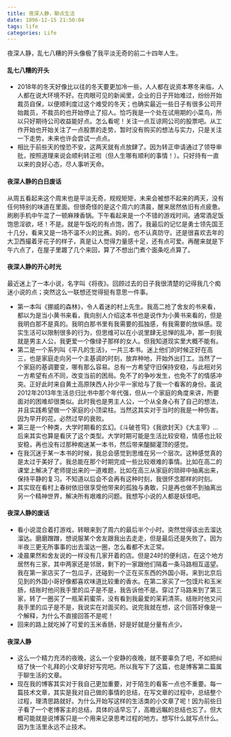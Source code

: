 ```yaml
---
title: 夜深人静，聊点生活
date: 1896-12-15 21:50:04
tags: life
categories: Life
---
```

夜深人静，乱七八糟的开头像极了我平淡无奇的前二十四年人生。
<!-- more -->
#### 乱七八糟的开头
- 2018年的冬天好像比以往的冬天要更加冷一些，人人都在说资本寒冬来临，人人都在说大环境不好。在肉眼可见的新闻里，企业的日子开始难过，纷纷开始裁员自保，以便顺利度过这个难受的冬天；也确实最近一些日子有很多公司开始裁员，不裁员的也开始停止了招人。恰巧我是一个处在试用期的小菜鸟，所以只好期待公司收益能好点。怎么看呢！关注一点互谅网公司的股票吧。从工作开始也开始关注了一点股票的走势，暂时没有购买的想法与实力，只是关注一下走势，未来也许会尝试一点点。
- 相比于前些天的惶恐不安，这两天就有点放肆了。因为转正申请通过了领导审批，按照道理来说会顺利转正啦（但人生哪有顺利的事情！）。只好持有一直以来的良好心态，尽人事听天命。

#### 夜深人静的白日废话
从周五看起来这个周末也是平淡无奇，规规矩矩，未来会被想不起来的两天，没有任何特别的味道在里面。但很奇怪的是这个周六的清晨，醒来居然依旧有点疲惫。刷刷手机中午混了一顿麻辣香锅。下午看起来是一个不错的游戏时间。通常酒足饭饱思淫欲，呸！不是。就是午饭吃的有点饱，困了。我最后的记忆是勇士领先国王十几分，看来又是一场不温不火的比赛。妈的，也不认真防守。还是很喜欢去年的大卫西撮着牙花子的样子，真是让人觉得力量感十足，还有点可爱。再醒来就是下午六点了，在屋子里踱了几个来回，算了不想出门煮个面条吃点算了。
#### 夜深人静的开心时光
最近迷上了一本小说，名字叫《将夜》。回顾过去的日子我很清楚的记得我几个痴迷小说的点；突然这么一联想还觉得挺有意思一件事。
- 第一本叫《挪威的森林》，令人着迷的村上先生。我高二抢了舍友的书来看，都以为是当小黄书来看，我向别人介绍这本书也是说作为小黄书来看的，但是我明白那不是真的。我明白那书里有我需要的孤独感，有我需要的放纵感。现实生活可以限制很多的行为，但思维可以在小说里肆无忌惮的乱冲，那一刻我就是男主人公，我更爱一个像绿子那样的女人。但我知道现实里大概不能有。
- 第二是一个系列叫《平凡的生活》，一共三本书。迷上他们的时候正好在高三，也是家庭走向另一个主基调的时刻，放弃种地，开始外出打工。当然了一个家庭的基调要变，哪有那么容易。总有一方希望守旧保持安稳，与此相对另一方希望有点不同，改变当前的困局。免不了的争吵发生，也免不了的情感冲突。正好此时来自黄土高原陕西人孙少平一家给与了我一个看客的身份。虽说2012年2013年生活总归比书中那个年代强，但从一个家庭的角度来讲，所要面对的困难却很类似。此时我也是男主人公，一个从全身心有了自己的想法，并且实践希望做一个家庭的小顶梁柱。当然这其实对于当时的我是一种伤害。因为早开的花，必然过早的衰败。
- 第三是一个种类，大学时期看的玄幻。《斗破苍穹》《我欲封天》《大主宰》...后来其实也算是看厌了这个类型。大学时期可能是生活比较安稳，情感也比较安稳，再也没有过那种痴迷某一本书，然后带来醍醐灌顶的感觉。
- 在我沉迷于某一本书的时候，我总会感觉到思维在另一个层次。这种感觉真的是太过于美好了。我总能在那个时期完成一些比较艰难的事情。比如在高二的课堂上解决了老师提出来的一道难题，比如在高三从家庭的琐碎中抽离出来，保持平静的复习。不知道以后会不会再有这种时刻，我很怀念那样的时刻。
- 其实现在看村上春树依旧很享受他带来的孤独与勇敢，只是再也做不到抽离出另一个精神世界，解决所有艰难的问题。我想写小说的人都是妖怪吧。

#### 夜深人静的废话
- 看小说混合着打游戏，转眼来到了周六的最后半个小时。突然觉得该出去溜达溜达。磨磨蹭蹭，想说服某个舍友跟我出去走走，但是最后还是失败了。因为半夜三更无所事事的出去溜达一圈，怎么看都不太正常。
- 凌晨果然和舍友说的一样没有几家开着的店。但是24时的便利店，在这个地方居然有三家，其中两家还是邻居，剩下的一家跟他们隔着一条马路相互遥望。我在第一家店买了一包瓜子，还碰到一个正在买东西的外国小哥。来到北京后见到的外国小哥好像都喜欢味道比较重的香水。在第二家买了一包馍片和玉米肠，结账时他问我手里的瓜子是不是，我告诉他不是。穿过了马路来到了第三家，转了一圈买了一瓶茉莉蜜茶，没有看到我最爱的茉莉清茶。结账时他又问我手里的瓜子是不是，我说实在对面买的。说完我就在想，这个回答好像是一个解释，为什么不直接回答不是呢！
- 回来的路上就吃掉了可爱的玉米香肠，好是好就是分量有点少。

#### 夜深人静
- 这么一个精力充沛的夜晚，这么一个安静的夜晚，就不要辜负了吧，不如把纠结了快一个礼拜的小文章好好写完吧。所以我写下了这篇，也是博客第二篇属于聊生活的文章。
- 现在我的博客其实对于我自己更加重要，对于陌生的看客一点也不重要。每一篇技术文章，其实是我对自己做的事情的总结，在写文章的过程中，总结整个过程，理清思路就好。为什么开始写这样的生活类的小文章了呢！因为前些日子看了一个老博客主的总结，具体的话早忘了，高瞻远瞩的总结也忘了。但大概可能就是说博客只是一个用来记录思考过程的地方。想写什么就写点什么。因为生活里永远不止技术。